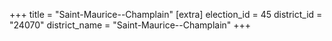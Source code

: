 +++
title = "Saint-Maurice--Champlain"
[extra]
election_id = 45
district_id = "24070"
district_name = "Saint-Maurice--Champlain"
+++
